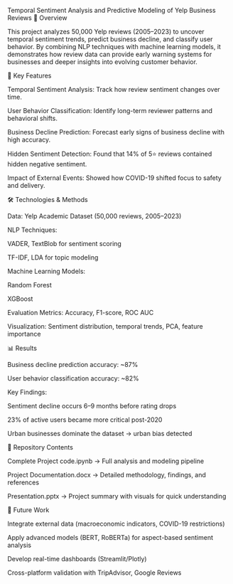 Temporal Sentiment Analysis and Predictive Modeling of Yelp Business Reviews
📌 Overview

This project analyzes 50,000 Yelp reviews (2005–2023) to uncover temporal sentiment trends, predict business decline, and classify user behavior. By combining NLP techniques with machine learning models, it demonstrates how review data can provide early warning systems for businesses and deeper insights into evolving customer behavior.

🎯 Key Features

Temporal Sentiment Analysis: Track how review sentiment changes over time.

User Behavior Classification: Identify long-term reviewer patterns and behavioral shifts.

Business Decline Prediction: Forecast early signs of business decline with high accuracy.

Hidden Sentiment Detection: Found that 14% of 5⭐ reviews contained hidden negative sentiment.

Impact of External Events: Showed how COVID-19 shifted focus to safety and delivery.

🛠️ Technologies & Methods

Data: Yelp Academic Dataset (50,000 reviews, 2005–2023)

NLP Techniques:

VADER, TextBlob for sentiment scoring

TF-IDF, LDA for topic modeling

Machine Learning Models:

Random Forest

XGBoost

Evaluation Metrics: Accuracy, F1-score, ROC AUC

Visualization: Sentiment distribution, temporal trends, PCA, feature importance

📊 Results

Business decline prediction accuracy: ~87%

User behavior classification accuracy: ~82%

Key Findings:

Sentiment decline occurs 6–9 months before rating drops

23% of active users became more critical post-2020

Urban businesses dominate the dataset → urban bias detected

📂 Repository Contents

Complete Project code.ipynb → Full analysis and modeling pipeline

Project Documentation.docx → Detailed methodology, findings, and references

Presentation.pptx → Project summary with visuals for quick understanding

🚀 Future Work

Integrate external data (macroeconomic indicators, COVID-19 restrictions)

Apply advanced models (BERT, RoBERTa) for aspect-based sentiment analysis

Develop real-time dashboards (Streamlit/Plotly)

Cross-platform validation with TripAdvisor, Google Reviews